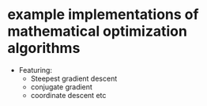 # example implementations of mathematical optimization algorithms

* Featuring:
  * Steepest gradient descent
  * conjugate gradient
  * coordinate descent etc
